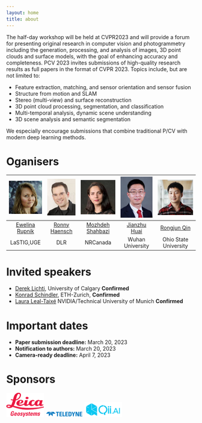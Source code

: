 ```yaml
---
layout: home
title: about
---
```

 

The half-day workshop will be held at CVPR2023 and will provide a forum for presenting original research in computer vision and photogrammetry including the generation, processing, and analysis of images, 3D point clouds and surface models, with the goal of enhancing accuracy and completeness. PCV 2023 invites submissions of high-quality research results as full papers in the format of CVPR 2023. Topics include, but are not limited to: 
* Feature extraction, matching, and sensor orientation and sensor fusion 
* Structure from motion and SLAM
* Stereo (multi-view) and surface reconstruction
* 3D point cloud processing, segmentation, and classification
* Multi-temporal analysis, dynamic scene understanding 
* 3D scene analysis and semantic segmentation 

We especially encourage submissions that combine traditional P/CV with modern deep learning methods.

# Oganisers

| <img src="/img/22-wg2-1-rupnik.jpg"  width="100">  |   <img src="/img/22-wg2-1-haensch.jpg"  width="100">  |  <img src="/img/22-wg2-1-shahbazi.jpg"  width="100">  |  <img src="/img/22-wg2-1-huai.jpg"  width="100"> |  <img src="/img/comm2-22-qin.jpg"  width="100"> |
|:------------------------:|:---------------:|:--------------------:|:------------------:|:-----------------------:|
| [Ewelina Rupnik](www.umr-lastig.fr/ewelina-rupnik)           |   [Ronny Haensch](http://rhaensch.de)  |    [Mozhdeh Shahbazi](https://www.linkedin.com/in/mozhdehsh/)  |     [Jianzhu Huai](https://jianzhuhuai.com) 	 |      [Rongjun Qin](https://u.osu.edu/qin.324/)      |
|   LaSTIG,UGE             |       DLR       |       NRCanada       |   Wuhan University | Ohio State University |

 

# Invited speakers
 
* [Derek Lichti](https://profiles.ucalgary.ca/derek-lichti), University of Calgary    **Confirmed**	   
* [Konrad Schindler](https://igp.ethz.ch/personen/person-detail.html?persid=143986), ETH-Zurich,	**Confirmed**  	
* [Laura Leal-Taixé](https://dvl.in.tum.de/team/lealtaixe/) NVIDIA/Technical University of Munich 	**Confirmed**	



# Important dates

* **Paper submission deadline:** March 20, 2023
* **Notification to authors:**		March 20, 2023
* **Camera-ready deadline:**		April 7, 2023


# Sponsors
 

<div style="text-align: justify"> <img src="/img/leica.png"  width="100">   <img src="/img/teledyne_logo_blue.png"  width="100">   <img src="/img/qiai.png"  width="100">  </div>


